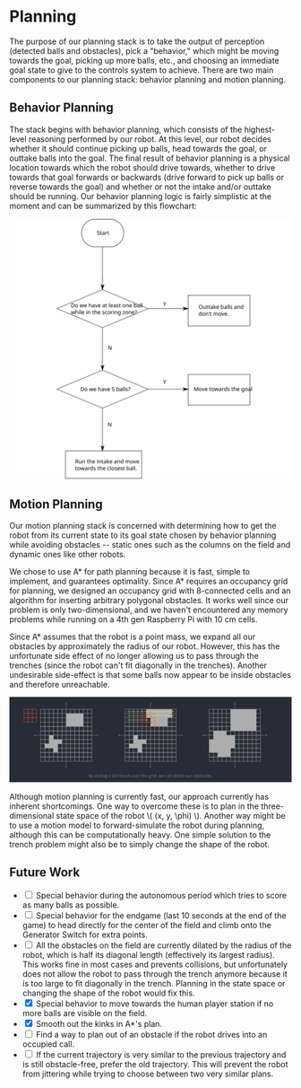 # Planning #

The purpose of our planning stack is to take the output of perception (detected balls and obstacles), pick a "behavior,"
which might be moving towards the goal, picking up more balls, etc., and choosing an immediate goal state to give to the
controls system to achieve. There are two main components to our planning stack: behavior planning and motion planning.


## Behavior Planning ##

The stack begins with behavior planning, which consists of the highest-level reasoning performed by our robot. At this
level, our robot decides whether it should continue picking up balls, head towards the goal, or outtake balls into the
goal. The final result of behavior planning is a physical location towards which the robot should drive towards, whether
to drive towards that goal forwards or backwards (drive forward to pick up balls or reverse towards the goal) and
whether or not the intake and/or outtake should be running. Our behavior planning logic is fairly simplistic at the
moment and can be summarized by this flowchart:

![Flowchart of our behavior planning logic.](img/behavior-planning.svg)


## Motion Planning ##

Our motion planning stack is concerned with determining how to get the robot from its current state to its goal state
chosen by behavior planning while avoiding obstacles -- static ones such as the columns on the field and dynamic ones
like other robots.

We chose to use A* for path planning because it is fast, simple to implement, and guarantees optimality. Since A*
requires an occupancy grid for planning, we designed an occupancy grid with 8-connected cells and an algorithm for
inserting arbitrary polygonal obstacles. It works well since our problem is only two-dimensional, and we haven't
encountered any memory problems while running on a 4th gen Raspberry Pi with 10 cm cells.

Since A* assumes that the robot is a point mass, we expand all our obstacles by approximately the radius of our robot.
However, this has the unfortunate side effect of no longer allowing us to pass through the trenches (since the robot
can't fit diagonally in the trenches). Another undesirable side-effect is that some balls now appear to be inside
obstacles and therefore unreachable.

![Dilation of our obstacle grid.](img/dilation.svg)

Although motion planning is currently fast, our approach currently has inherent shortcomings. One way to overcome these
is to plan in the three-dimensional state space of the robot \\( (x, y, \phi) \\). Another way might be to use a motion
model to forward-simulate the robot during planning, although this can be computationally heavy. One simple solution to
the trench problem might also be to simply change the shape of the robot.


## Future Work ##

  - <input type="checkbox"> Special behavior during the autonomous period which tries to score as many balls as possible.
  - <input type="checkbox"> Special behavior for the endgame (last 10 seconds at the end of the game) to head directly for the center of the
        field and climb onto the Generator Switch for extra points.
  - <input type="checkbox"> All the obstacles on the field are currently dilated by the radius of the robot, which is half its diagonal
        length (effectively its largest radius). This works fine in most cases and prevents collisions, but
        unfortunately does not allow the robot to pass through the trench anymore because it is too large to fit
        diagonally in the trench. Planning in the state space or changing the shape of the robot would fix this.
  - <input checked type="checkbox"> Special behavior to move towards the human player station if no more balls are visible on the field.
  - <input checked type="checkbox"> Smooth out the kinks in A*'s plan.
  - <input type="checkbox"> Find a way to plan out of an obstacle if the robot drives into an occupied call.
  - <input type="checkbox"> If the current trajectory is very similar to the previous trajectory and is still obstacle-free, prefer the old
        trajectory. This will prevent the robot from jittering while trying to choose between two very similar plans.
